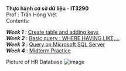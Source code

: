 **Thực hành cơ sở dữ liệu - IT3290 <br>**
Prof : Trần Hồng Việt <br>
Contents:<br>

***Week 1*** : [Create table and adding keys](https://github.com/mrtien12/postgreSQL-assignment/tree/main/week1)<br>
***Week 2*** : [Basic query : WHERE,HAVING,LIKE,...](https://github.com/mrtien12/postgreSQL-assignment/tree/main/week2)<br>
***Week 3*** : [Query on Microsoft SQL Server](https://github.com/mrtien12/postgreSQL-assignment/tree/main/week3)<br>
***Week 4*** : [Midterm Practice](https://github.com/mrtien12/postgreSQL-assignment/blob/main/week4/week4.sql)<br>

Picture of HR Database 
![image](https://user-images.githubusercontent.com/86244629/163422662-db89537b-7052-46d5-b61a-79543e2684b4.png)
